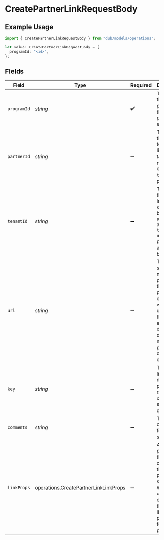 # CreatePartnerLinkRequestBody

## Example Usage

```typescript
import { CreatePartnerLinkRequestBody } from "dub/models/operations";

let value: CreatePartnerLinkRequestBody = {
  programId: "<id>",
};
```

## Fields

| Field                                                                                                                                                           | Type                                                                                                                                                            | Required                                                                                                                                                        | Description                                                                                                                                                     |
| --------------------------------------------------------------------------------------------------------------------------------------------------------------- | --------------------------------------------------------------------------------------------------------------------------------------------------------------- | --------------------------------------------------------------------------------------------------------------------------------------------------------------- | --------------------------------------------------------------------------------------------------------------------------------------------------------------- |
| `programId`                                                                                                                                                     | *string*                                                                                                                                                        | :heavy_check_mark:                                                                                                                                              | The ID of the program that the partner is enrolled in.                                                                                                          |
| `partnerId`                                                                                                                                                     | *string*                                                                                                                                                        | :heavy_minus_sign:                                                                                                                                              | The ID of the partner to create a link for. Will take precedence over `tenantId` if provided.                                                                   |
| `tenantId`                                                                                                                                                      | *string*                                                                                                                                                        | :heavy_minus_sign:                                                                                                                                              | The ID of the partner in your system. If both `partnerId` and `tenantId` are not provided, an error will be thrown.                                             |
| `url`                                                                                                                                                           | *string*                                                                                                                                                        | :heavy_minus_sign:                                                                                                                                              | The URL to shorten (if not provided, the program's default URL will be used). Will throw an error if the domain doesn't match the program's default URL domain. |
| `key`                                                                                                                                                           | *string*                                                                                                                                                        | :heavy_minus_sign:                                                                                                                                              | The short link slug. If not provided, a random 7-character slug will be generated.                                                                              |
| `comments`                                                                                                                                                      | *string*                                                                                                                                                        | :heavy_minus_sign:                                                                                                                                              | The comments for the short link.                                                                                                                                |
| `linkProps`                                                                                                                                                     | [operations.CreatePartnerLinkLinkProps](../../models/operations/createpartnerlinklinkprops.md)                                                                  | :heavy_minus_sign:                                                                                                                                              | Additional properties that you can pass to the partner's short link. Will be used to override the default link properties for this partner.                     |